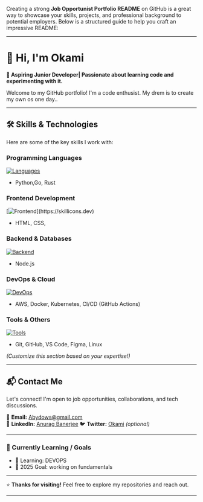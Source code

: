 Creating a strong **Job Opportunist Portfolio README** on GitHub is a great way to showcase your skills, projects, and professional background to potential employers. Below is a structured guide to help you craft an impressive README:

---

# **👋 Hi, I'm Okami**  
**🚀 Aspiring Junior Developer| Passionate about learning code and experimenting with it.**  

Welcome to my GitHub portfolio! I'm a code enthusist. My drem is to create my own os one day..

---

## **🛠️ Skills & Technologies**  
Here are some of the key skills I work with:  

### **Programming Languages**  
[![Languages](https://skillicons.dev/icons?i=py,go,rust)](https://skillicons.dev)  
- Python,Go, Rust  

### **Frontend Development**  
[![Frontend](https://skillicons.dev/icons?i=html,css,)](https://skillicons.dev)  
- HTML, CSS,

### **Backend & Databases**  
[![Backend](https://skillicons.dev/icons?i=nodejs)](https://skillicons.dev)  
- Node.js 

### **DevOps & Cloud**  
[![DevOps](https://skillicons.dev/icons?i=aws,docker,kubernetes,githubactions)](https://skillicons.dev)  
- AWS, Docker, Kubernetes, CI/CD (GitHub Actions)  

### **Tools & Others**  
[![Tools](https://skillicons.dev/icons?i=git,github,vscode,figma,linux)](https://skillicons.dev)  
- Git, GitHub, VS Code, Figma, Linux  

*(Customize this section based on your expertise!)*  

---

## **📬 Contact Me**  
Let's connect! I'm open to job opportunities, collaborations, and tech discussions.  

📧 **Email:** [Abydows@gmail.com](mailto:your.email@example.com)  
🔗 **LinkedIn:** [Anurag Banerjee]([https://linkedin.com/in/yourprofile](https://www.linkedin.com/in/anurag-banerjee-50276b369/))  
🐦 **Twitter:** [Okami](@Abyd0ws) *(optional)*  

---

### **🎯 Currently Learning / Goals**  
- 🌱 Learning: DEVOPS
- 🎯 2025 Goal: working on fundamentals
---

⭐ **Thanks for visiting!** Feel free to explore my repositories and reach out.  

---
